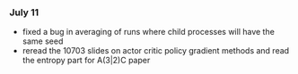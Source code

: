 
### July 11
- fixed a bug in averaging of runs where child processes will have the same seed
- reread the 10703 slides on actor critic policy gradient methods and read the entropy part for A(3|2)C paper
